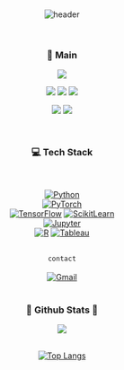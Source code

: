 <div align=center>
<br>
  
![header](https://capsule-render.vercel.app/api?type=rect&text=NOVICEDATA&fontAlign=50&fontAlignY=35&fontSize=40&desc=공사중&descAlignY=70&descAlign=50&theme=default)

<br/>

<h3 align="center"><b> 📌 Main </b></h3>
  <a href="Notyet" target="_blank"><img src="https://img.shields.io/badge/Study-3776AB?style=flat-square&logo=Bookstack&logoColor=white"/></a>

  <a href="https://github.com/novicedata/Paper" target="_blank"><img src="https://img.shields.io/badge/Paper-181717?style=flat-square&logo=GitHub&logoColor=white"/></a>
  <a href="https://github.com/novicedata/Conference" target="_blank"><img src="https://img.shields.io/badge/Conference-181717?style=flat-square&logo=GitHub&logoColor=white"/></a>
  <a href="https://github.com/novicedata/Projects" target="_blank"><img src="https://img.shields.io/badge/Projects-FFFFFF?style=flat-square&logo=reasonstudios&logoColor=red"/></a>

  <a href="Notyet" target="_blank"><img src="https://img.shields.io/badge/Resume-4285F4?style=flat-square&logo=googledocs&logoColor=white"/></a>
  <a href="https://datanovice.tistory.com/" target="_blank"><img src="https://img.shields.io/badge/Blog-EA4335?style=flat-square&logo=tistory&logoColor=white"/></a>
<br>

<br/>

<h3 align="center"><b> 💻 Tech Stack </b></h3>

<br/><br/>
[![Python](https://img.shields.io/badge/Python-3776AB?style=flat-square&logo=Python&logoColor=white)](https://python.org)
<br/>
[![PyTorch](https://img.shields.io/badge/PyTorch-EE4C2C?style=flat-square&logo=PyTorch&logoColor=white)](https://pytorch.org/)
<br/>
[![TensorFlow](https://img.shields.io/badge/TensorFlow-FF6F00?style=flat-square&logo=TensorFlow&logoColor=white)](https://www.tensorflow.org/)
[![ScikitLearn](https://img.shields.io/badge/ScikitLearn-F7931E?style=flat-square&logo=scikit-learn&logoColor=white)](https://scikit-learn.org/)
<br/>
[![Jupyter](https://img.shields.io/badge/Jupyter-F37626?style=flat-square&logo=Jupyter&logoColor=white)](https://jupyter.org/)
<br/>
[![R](https://img.shields.io/badge/R-276DC3?style=flat-square&logo=R&logoColor=white)](https://www.r-project.org/)
[![Tableau](https://img.shields.io/badge/Tableau-E97627?style=flat-square&logo=polestar&logoColor=white)](https://www.tableau.com/)
<br/><br/>


`contact`
<br/><br/>
[![Gmail](https://img.shields.io/badge/Gmail-EA4335?style=flat-square&logo=Gmail&logoColor=white)](mailto:sinjinyoung987@gmail.com)
<br/><br/>

<div align="center">
 <h3><b> 🎄 Github Stats 🎄 </b></h3>
  <img src="https://github-readme-stats.vercel.app/api?username=novicedata&show_icons=true&count_private=true&hide_border=true" align="center" />
</div>  
<br>

<div align="center">
  
  [![Top Langs](https://github-readme-stats.vercel.app/api/top-langs/?username=novicedata&langs_count=5&layout=compact)](https://github.com/jogilsang/jogilsang)
  
</div>
